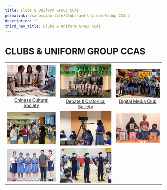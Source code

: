 ```yaml
---
title: Clubs & Uniform Group CCAs
permalink: /canossian-life/Clubs-and-Uniform-Group-CCAs/
description: ""
third_nav_title: Clubs & Uniform Group CCAs
---
```

# CLUBS & UNIFORM GROUP CCAS

|   |   |   |
|:---:|:---:|:---:|
|![](/images/Canossian%20Life/CLUBS%20&%20UNIFORM%20GROUP%20CCAS/teaching-Brunei-teachers-and-students.jpg) [Chinese Cultural Society](https://stanthonyscanossiansec.moe.edu.sg/canossian-life/sports-clubs-uniform-group-ccas/chinese-cultural-society/ "Chinese Cultural Society")  | ![](/images/Canossian%20Life/CLUBS%20&%20UNIFORM%20GROUP%20CCAS/DOS_Scrabble-Competition.jpeg) [Debate & Oratorical Society](https://stanthonyscanossiansec.moe.edu.sg/canossian-life/sports-clubs-uniform-group-ccas/debate-oratorical-society/ "Debate & Oratorical Society") | ![](/images/Canossian%20Life/CLUBS%20&%20UNIFORM%20GROUP%20CCAS/IMG-20181113-WA0003-e1631787134792.jpg)[Digital Media Club](https://stanthonyscanossiansec.moe.edu.sg/canossian-life/sports-clubs-uniform-group-ccas/digital-media-club/ "Digital Media Club")  |
| ![](/images/Canossian%20Life/CLUBS%20&%20UNIFORM%20GROUP%20CCAS/library-Orientation.jpg)  | ![](/images/Canossian%20Life/CLUBS%20&%20UNIFORM%20GROUP%20CCAS/PM3_Broadcasting-Training-1.jpeg)  | ![](/images/Canossian%20Life/CLUBS%20&%20UNIFORM%20GROUP%20CCAS/St-Magdalene_s-Club-8_Photoframing-and-Colouring.jpg)  |
| ![](/images/Canossian%20Life/CLUBS%20&%20UNIFORM%20GROUP%20CCAS/Baden_Powell-Award-2019.jpeg)  | ![](/images/Canossian%20Life/CLUBS%20&%20UNIFORM%20GROUP%20CCAS/FDCA_2180.jpg)  |   |